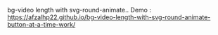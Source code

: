 bg-video length with svg-round-animate..
Demo : https://afzalhp22.github.io/bg-video-length-with-svg-round-animate-button-at-a-time-work/
